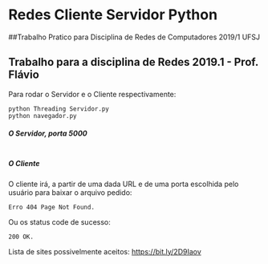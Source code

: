 # Redes Cliente Servidor Python
##Trabalho Pratico para Disciplina de Redes de Computadores 2019/1 UFSJ
## Trabalho para a disciplina de Redes 2019.1 - Prof. Flávio 
Para rodar o Servidor e o Cliente respectivamente:
```
python Threading Servidor.py
python navegador.py
```
##### O Servidor, porta 5000

```

```
##### O Cliente
O cliente irá, a partir de uma dada URL e de uma porta escolhida pelo usuário para baixar o arquivo pedido:
```
Erro 404 Page Not Found.
```
Ou os status code de sucesso:
```
200 OK.
```
Lista de sites possivelmente aceitos: https://bit.ly/2D9Iaov




